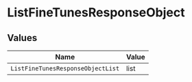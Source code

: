 # ListFineTunesResponseObject


## Values

| Name                              | Value                             |
| --------------------------------- | --------------------------------- |
| `ListFineTunesResponseObjectList` | list                              |
